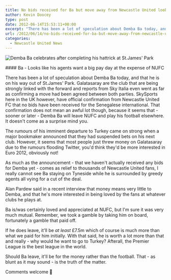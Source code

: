 ```yaml
---
title: No bids received for Ba but move away from Newcastle United looks imminent
author: Kevin Doocey
type: post
date: 2012-06-14T15:53:11+00:00
excerpt: "There has been a lot of speculation about Demba Ba today, and that he is on his way out of St.James' Park. Galatasaray are the club that are being strongly linked with the forward.."
url: /2012/06/14/no-bids-received-for-ba-but-move-away-from-newcastle-united-looks-imminent/
categories:
  - Newcastle United News
---
```


![Demba Ba celebrates after completing his hattrick at St.James' Park](https://www.tynetime.com/wp-content/uploads/2012/06/Demba-Ba-Hattrick.jpg "Demba-Ba-Hattrick")

#### Ba - Looks like his agents want a big pay day at the expense of NUFC

There has been a lot of speculation about Demba Ba today, and that he is on his way out of St.James' Park. Galatasaray are the club that are being strongly linked with the forward and reports from Sky Italia even went as far as confirming a move had been agreed between both parties. SkySports here in the UK however, have official confirmation from Newcastle United FC that no bids have been received for the Senegalese international. That confirmation does not mean an awful lot though, because it seems that - sooner or later - Demba Ba will leave NUFC and play his football elsewhere. It doesn't come as a surprise mind you.

The rumours of his imminent departure to Turkey came on strong when a major bookmaker announced that they had suspended bets on his next club. However, it seems that most people just threw money on Galatasaray due to the rumours flooding Twitter, you'd think they'd be more interested in Euro 2012, obviously not!

As much as the announcement - that we haven't actually received any bids for Demba yet - comes as relief to thousands of Newcastle United fans, I really cannot see Ba staying on Tyneside while he is surrounded by greedy agents all vying for a cut of the deal.

Alan Pardew said in a recent interview that money means very little to Demba, and that he's more interested in being loved by the fans at whatever clubs he plays at.

Ba is/was certainly loved and appreciated at NUFC, but I'm sure it was very much mutual. Remember, we took a gamble by taking him on board, fortunately a gamble that paid off.

If he does leave, it'll be *at least* £7.5m which of course is much more than what we paid for him initially. With that said, he is worth a lot more than that and really - why would he want to go to Turkey? Afterall, the Premier League is the best league in the world.

Should Ba leave, it'll be for the money rather than the football. That - as blunt as it may sound - is the truth of the matter.

Comments welcome 🙂

